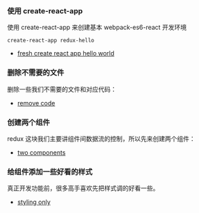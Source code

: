 

### 使用 create-react-app

使用 create-react-app 来创建基本 webpack-es6-react 开发环境

```
create-react-app redux-hello
```

- [fresh create react app hello world](https://github.com/happypeter/redux-hello/commit/c6335acf659bf5a784a6f89384b5d898110dd53a)


### 删除不需要的文件

删除一些我们不需要的文件和对应代码：

- [remove code](https://github.com/happypeter/redux-hello/commit/3e44d747e4e8c069d6687fa884ae62a9f64d686e)


### 创建两个组件

redux 这块我们主要讲组件间数据流的控制，所以先来创建两个组件：

- [two components](https://github.com/happypeter/redux-hello/commit/e3ad6a186245dc887c17e4b7fefb1d4724f50e68)


### 给组件添加一些好看的样式

真正开发功能前，很多高手喜欢先把样式调的好看一些。

- [styling only](https://github.com/happypeter/redux-hello/commit/e59a70f0c45ebabdd1eebc50f9de8f502165b4c5)

